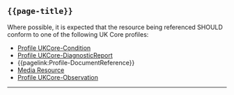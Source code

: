 ## <code>{{page-title}}</code>

Where possible, it is expected that the resource being referenced SHOULD conform to one of the following UK Core profiles:
* [Profile UKCore-Condition](https://simplifier.net/guide/UK-Core-Implementation-Guide-STU3-Sequence/Home/ProfilesandExtensions/Profile-UKCore-Condition)
* [Profile UKCore-DiagnosticReport](https://simplifier.net/guide/UK-Core-Implementation-Guide-STU3-Sequence/Home/ProfilesandExtensions/Profile-UKCore-DiagnosticReport)
* {{pagelink:Profile-DocumentReference}}
* [Media Resource](https://hl7.org/fhir/R4/Media.html)
* [Profile UKCore-Observation](https://simplifier.net/guide/UK-Core-Implementation-Guide-STU3-Sequence/Home/ProfilesandExtensions/Profile-UKCore-Observation)

---